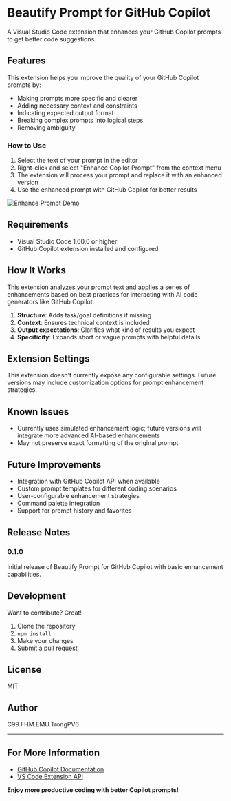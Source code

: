 # Beautify Prompt for GitHub Copilot

A Visual Studio Code extension that enhances your GitHub Copilot prompts to get better code suggestions.

## Features

This extension helps you improve the quality of your GitHub Copilot prompts by:

- Making prompts more specific and clearer
- Adding necessary context and constraints
- Indicating expected output format
- Breaking complex prompts into logical steps
- Removing ambiguity

### How to Use

1. Select the text of your prompt in the editor
2. Right-click and select "Enhance Copilot Prompt" from the context menu
3. The extension will process your prompt and replace it with an enhanced version
4. Use the enhanced prompt with GitHub Copilot for better results

![Enhance Prompt Demo](images/enhance-prompt-demo.gif)

## Requirements

- Visual Studio Code 1.60.0 or higher
- GitHub Copilot extension installed and configured

## How It Works

This extension analyzes your prompt text and applies a series of enhancements based on best practices for interacting with AI code generators like GitHub Copilot:

1. **Structure**: Adds task/goal definitions if missing
2. **Context**: Ensures technical context is included
3. **Output expectations**: Clarifies what kind of results you expect
4. **Specificity**: Expands short or vague prompts with helpful details

## Extension Settings

This extension doesn't currently expose any configurable settings. Future versions may include customization options for prompt enhancement strategies.

## Known Issues

- Currently uses simulated enhancement logic; future versions will integrate more advanced AI-based enhancements
- May not preserve exact formatting of the original prompt

## Future Improvements

- Integration with GitHub Copilot API when available
- Custom prompt templates for different coding scenarios
- User-configurable enhancement strategies
- Command palette integration
- Support for prompt history and favorites

## Release Notes

### 0.1.0

Initial release of Beautify Prompt for GitHub Copilot with basic enhancement capabilities.

## Development

Want to contribute? Great!

1. Clone the repository
2. `npm install`
3. Make your changes
4. Submit a pull request

## License

MIT

## Author

C99.FHM.EMU.TrongPV6

---

## For More Information

* [GitHub Copilot Documentation](https://docs.github.com/en/copilot)
* [VS Code Extension API](https://code.visualstudio.com/api)

**Enjoy more productive coding with better Copilot prompts!**
